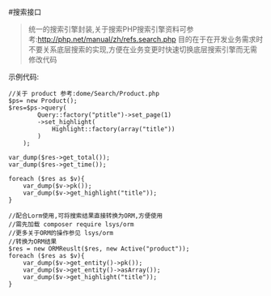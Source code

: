 #搜索接口
> 统一的搜索引擎封装,关于搜索PHP搜索引擎资料可参考:http://php.net/manual/zh/refs.search.php
> 目的在于在开发业务需求时不要关系底层搜索的实现,方便在业务变更时快速切换底层搜索引擎而无需修改代码


示例代码:
```
//关于 product 参考:dome/Search/Product.php
$ps= new Product();
$res=$ps->query(
		Query::factory("ptitle")->set_page(1)
		->set_highlight(
			Highlight::factory(array("title"))
		)
	);

var_dump($res->get_total());
var_dump($res->get_time());

foreach ($res as $v){
	var_dump($v->pk());
	var_dump($v->get_highlight("title"));
}

```


```
//配合Lorm使用,可将搜索结果直接转换为ORM,方便使用
//需先加载 composer require lsys/orm
//更多关于ORM的操作参见 lsys/orm
//转换为ORM结果
$res = new ORMReuslt($res, new Active("product"));
foreach ($res as $v){
	var_dump($v->get_entity()->pk());
	var_dump($v->get_entity()->asArray());
	var_dump($v->get_highlight("title"));
}
```
